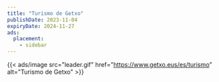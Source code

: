 ```yaml
---
title: "Turismo de Getxo"
publishDate: 2023-11-04
expiryDate: 2024-11-27
ads:
  placement:
    - sidebar
---
```


{{< ads/image src="leader.gif" href="https://www.getxo.eus/es/turismo" alt="Turismo de Getxo" >}}
